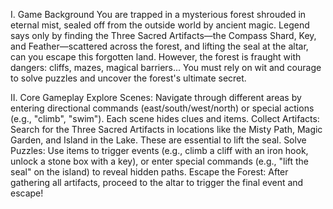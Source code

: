 I. Game Background
You are trapped in a mysterious forest shrouded in eternal mist, sealed off from the outside world by ancient magic. Legend says only by finding the Three Sacred Artifacts—the Compass Shard, Key, and Feather—scattered across the forest, and lifting the seal at the altar, can you escape this forgotten land. However, the forest is fraught with dangers: cliffs, mazes, magical barriers... You must rely on wit and courage to solve puzzles and uncover the forest's ultimate secret.



II. Core Gameplay
Explore Scenes: Navigate through different areas by entering directional commands (east/south/west/north) or special actions (e.g., "climb", "swim"). Each scene hides clues and items.
Collect Artifacts: Search for the Three Sacred Artifacts in locations like the Misty Path, Magic Garden, and Island in the Lake. These are essential to lift the seal.
Solve Puzzles: Use items to trigger events (e.g., climb a cliff with an iron hook, unlock a stone box with a key), or enter special commands (e.g., "lift the seal" on the island) to reveal hidden paths.
Escape the Forest: After gathering all artifacts, proceed to the altar to trigger the final event and escape!
